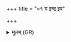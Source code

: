 +++
title = "०१ य इन्द्र इव"

+++
<details><summary>मूलम् (GR)</summary>

य इन्द्र इव देवेष्व्  
एति गोषु विवावदत् ।  
तस्य ऋषभस्याङ्गानि  
ब्रह्मा सं स्तौतु भद्रया ॥
</details>